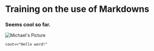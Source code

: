 # Training on the use of Markdowns
### Seems cool so far. 

![Michael's Picture](https://maranatha443.github.io/images/Profile_pic_ai.jpeg)


```
cout<<"Hello word!"
```
